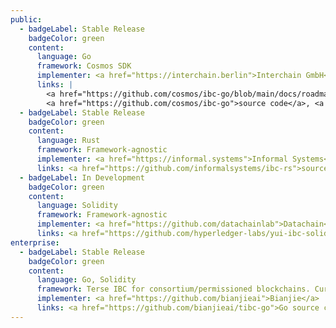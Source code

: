 ```yaml
---
public:
  - badgeLabel: Stable Release
    badgeColor: green
    content:
      language: Go
      framework: Cosmos SDK
      implementer: <a href="https://interchain.berlin">Interchain GmbH</a>
      links: |
        <a href="https://github.com/cosmos/ibc-go/blob/main/docs/roadmap/roadmap.md">roadmap</a>,
        <a href="https://github.com/cosmos/ibc-go">source code</a>, <a href="https://ibc.cosmos.network/main/ibc/overview.html"> docs</a>
  - badgeLabel: Stable Release  
    badgeColor: green
    content:
      language: Rust
      framework: Framework-agnostic
      implementer: <a href="https://informal.systems">Informal Systems</a>
      links: <a href="https://github.com/informalsystems/ibc-rs">source code</a>, <a href="https://docs.rs/crate/ibc/0.7.3"> docs</a>
  - badgeLabel: In Development
    badgeColor: green
    content:
      language: Solidity
      framework: Framework-agnostic
      implementer: <a href="https://github.com/datachainlab">Datachain</a>
      links: <a href="https://github.com/hyperledger-labs/yui-ibc-solidity">source code</a>
enterprise:
  - badgeLabel: Stable Release
    badgeColor: green
    content:
      language: Go, Solidity 
      framework: Terse IBC for consortium/permissioned blockchains. Currently supports BSC -> OpenSea NFT transfers.
      implementer: <a href="https://github.com/bianjieai">Bianjie</a>
      links: <a href="https://github.com/bianjieai/tibc-go">Go source code</a>, <a href="https://github.com/bianjieai/tibc-solidity">Solidity source code</a> 
---
```

